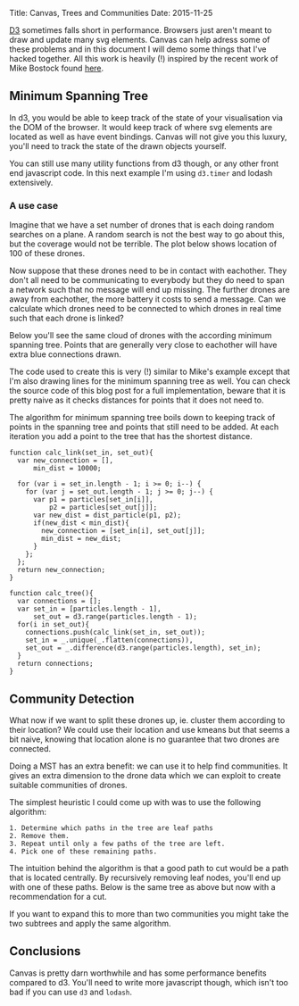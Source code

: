 Title: Canvas, Trees and Communities 
Date: 2015-11-25

[D3](http://d3js.org/) sometimes falls short in performance. Browsers just aren't meant to draw and update many svg elements. Canvas can help adress some of these problems and in this document I will demo some things that I've hacked together. All this work is heavily (!) inspired by the recent work of Mike Bostock found [here](http://bl.ocks.org/mbostock/280d83080497c8c13152). 

## Minimum Spanning Tree

In d3, you would be able to keep track of the state of your visualisation via the DOM of the browser. It would keep track of where svg elements are located as well as have event bindings. Canvas will not give you this luxury, you'll need to track the state of the drawn objects yourself. 

You can still use many utility functions from d3 though, or any other front end javascript code. In this next example I'm using `d3.timer` and lodash extensively. 

### A use case 
Imagine that we have a set number of drones that is each doing random searches on a plane. A random search is not the best way to go about this, but the coverage would not be terrible. The plot below shows location of 100 of these drones.

<div class="container">
  <div class="row">
    <div class="col-sm-1"></div>
      <div class="col-sm-10">
        <canvas height="300" width="550" id="canvas2"></canvas>
      </div>
    <div class="col-sm-1"></div>
  </div>
</div>

Now suppose that these drones need to be in contact with eachother. They don't all need to be communicating to everybody but they do need to span a network such that no message will end up missing. The further drones are away from eachother, the more battery it costs to send a message. Can we calculate which drones need to be connected to which drones in real time such that each drone is linked? 

Below you'll see the same cloud of drones with the according minimum spanning tree. Points that are generally very close to eachother will have extra blue connections drawn.

<div class="container">
  <div class="row">
    <div class="col-sm-1"></div>
      <div class="col-sm-10">
        <canvas height="300" width="550" id="canvas1"></canvas>
      </div>
    <div class="col-sm-1"></div>
  </div>
</div>


The code used to create this is very (!) similar to Mike's example except that I'm also drawing lines for the minimum spanning tree as well. You can check the source code of this blog post for a full implementation, beware that it is pretty naive as it checks distances for points that it does not need to. 

The algorithm for minimum spanning tree boils down to keeping track of points in the spanning tree and points that still need to be added. At each iteration you add a point to the tree that has the shortest distance.

    function calc_link(set_in, set_out){
      var new_connection = [],
          min_dist = 10000;

      for (var i = set_in.length - 1; i >= 0; i--) {
        for (var j = set_out.length - 1; j >= 0; j--) {
          var p1 = particles[set_in[i]],
              p2 = particles[set_out[j]];
          var new_dist = dist_particle(p1, p2);
          if(new_dist < min_dist){
            new_connection = [set_in[i], set_out[j]];
            min_dist = new_dist;
          }
        };
      };
      return new_connection;
    }

    function calc_tree(){
      var connections = [];
      var set_in = [particles.length - 1],
          set_out = d3.range(particles.length - 1); 
      for(i in set_out){
        connections.push(calc_link(set_in, set_out));
        set_in = _.unique(_.flatten(connections)),
        set_out = _.difference(d3.range(particles.length), set_in);
      }
      return connections;
    }

## Community Detection 

What now if we want to split these drones up, ie. cluster them according to their location? We could use their location and use kmeans but that seems a bit naive, knowing that location alone is no guarantee that two drones are connected. 

Doing a MST has an extra benefit: we can use it to help find communities. It gives an extra dimension to the drone data which we can exploit to create suitable communities of drones. 

The simplest heuristic I could come up with was to use the following algorithm:


    1. Determine which paths in the tree are leaf paths
    2. Remove them.
    3. Repeat until only a few paths of the tree are left. 
    4. Pick one of these remaining paths.

The intuition behind the algorithm is that a good path to cut would be a path that is located centrally. By recursively removing leaf nodes, you'll end up with one of these paths. Below is the same tree as above but now with a recommendation for a cut. 

<div class="container">
  <div class="row">
    <div class="col-sm-1"></div>
      <div class="col-sm-10">
        <canvas height="300" width="550" id="canvas3"></canvas>
      </div>
    <div class="col-sm-1"></div>
  </div>
</div>


If you want to expand this to more than two communities you might take the two subtrees and apply the same algorithm. 

## Conclusions 

Canvas is pretty darn worthwhile and has some performance benefits compared to d3. You'll need to write more javascript though, which isn't too bad if you can use `d3` and `lodash`. 



<script>
/* https://github.com/d3/d3-timer Copyright 2015 Mike Bostock */
"undefined"==typeof requestAnimationFrame&&(requestAnimationFrame="undefined"!=typeof window&&(window.msRequestAnimationFrame||window.mozRequestAnimationFrame||window.webkitRequestAnimationFrame||window.oRequestAnimationFrame)||function(e){return setTimeout(e,17)}),function(e,n){"object"==typeof exports&&"undefined"!=typeof module?n(exports):"function"==typeof define&&define.amd?define(["exports"],n):n(e.timer={})}(this,function(e){"use strict";function n(){r=m=0,c=1/0,t(u())}function t(e){if(!r){var t=e-Date.now();t>24?c>e&&(m&&clearTimeout(m),m=setTimeout(n,t),c=e):(m&&(m=clearTimeout(m),c=1/0),r=requestAnimationFrame(n))}}function i(e,n,i){i=null==i?Date.now():+i,null!=n&&(i+=+n);var o={callback:e,time:i,flush:!1,next:null};a?a.next=o:f=o,a=o,t(i)}function o(e,n,t){t=null==t?Date.now():+t,null!=n&&(t+=+n),l.callback=e,l.time=t}function u(e){e=null==e?Date.now():+e;var n=l;for(l=f;l;)e>=l.time&&(l.flush=l.callback(e-l.time,e)),l=l.next;l=n,e=1/0;for(var t,i=f;i;)i.flush?i=t?t.next=i.next:f=i.next:(i.time<e&&(e=i.time),i=(t=i).next);return a=t,e}var a,m,r,f,l,c=1/0;e.timer=i,e.timerReplace=o,e.timerFlush=u});

var canvas = document.querySelector("#canvas1"),
    context = canvas.getContext("2d"),
    canvas2 = document.querySelector("#canvas2"),
    context2 = canvas2.getContext("2d"),
    canvas3 = document.querySelector("#canvas3"),
    context3 = canvas3.getContext("2d"),
    width = canvas.width,
    height = canvas.height,
    radius = 2.5,
    minDistance = 10,
    maxDistance = 10,
    minDistance2 = minDistance * minDistance,
    maxDistance2 = maxDistance * maxDistance;

var tau = 2 * Math.PI,
    n = 100;

var particles = d3.range(n).map(function(d){
  return {
    i: d,
    x: (Math.random()-0.5) * width * 0.8 + 0.5 * width,
    y: (Math.random()-0.5) * height * 0.8 + 0.5 * height,
    vx: 0,
    vy: 0
  };
})

function other_particles(particle_id){
  var arr = [] 
  for(p in particles){
    if(particles[p].i != particle_id){
      arr.push(particles[p])
    }
  }
  return arr
}

function dist_particle(part1, part2){
  return Math.sqrt(
    Math.pow(part1.x - part2.x, 2) + Math.pow(part1.y - part2.y,2)
  );
}

function find_closest(particle_id){
  var single = particles[particle_id], 
      arr = other_particles(particle_id), 
      min_dist = 10000, 
      closest = -1;

  for(i in arr){
    var new_dist = dist_particle(arr[i], single);
    if(new_dist < min_dist){
      min_dist = new_dist;
      closest = arr[i].i;
    }
  }
  return closest;
}

function calc_link(set_in, set_out){
  var new_connection = [],
      min_dist = 10000;

  for (var i = set_in.length - 1; i >= 0; i--) {
    for (var j = set_out.length - 1; j >= 0; j--) {
      var p1 = particles[set_in[i]],
          p2 = particles[set_out[j]];
      var new_dist = dist_particle(p1, p2);
      if(new_dist < min_dist){
        new_connection = [set_in[i], set_out[j]];
        min_dist = new_dist;
      }
    };
  };
  return new_connection;
}

function calc_tree(){
  var connections = [];
  var set_in = [particles.length - 1],
      set_out = d3.range(particles.length - 1); 
  for(i in set_out){
    connections.push(calc_link(set_in, set_out));
    set_in = _.unique(_.flatten(connections)),
    set_out = _.difference(d3.range(particles.length), set_in);
  }
  return connections;
}

function draw_between(context, id1, id2, color, width, alpha){
  var p1 = particles[id1],
      p2 = particles[id2]; 
  context.beginPath();
  context.globalAlpha = alpha;
  context.moveTo(p1.x, p1.y);
  context.lineTo(p2.x, p2.y);
  context.strokeStyle = color;
  context.lineWidth = width;
  context.stroke();
}

var equal_func = function(i){
  return function(d){
    return d[1] == i || d[0] == i
  }
};

var isin = function(arr1, arr2){
  var res = []; 
  for(i in arr1){
    res[i] = false;
    for(j in arr2){
      if(equal_func(arr2[j])(arr1[i])){
        res[i] = true;
      }
    }
  }
  return res;
};

timer.timer(function(elapsed) {
  context.save();
  context.clearRect(0, 0, width, height);
  context2.clearRect(0, 0, width, height);
  context3.clearRect(0, 0, width, height);
  edges = []
  // update point position
  for (var i = 0; i < n; ++i) {
    var p = particles[i];
    p.x += p.vx; if (p.x < 0) p.x += 5 + 5 * Math.random(); else if (p.x > width) p.x -= 5 + 5 * Math.random();
    p.y += p.vy; if (p.y < 0) p.y += 5 + 5 * Math.random(); else if (p.y > height) p.y -= 5 + 5 * Math.random();;
    p.vx += 0.1 * (Math.random() - .5) - 0.01 * p.vx;
    p.vy += 0.1 * (Math.random() - .5) - 0.01 * p.vy;

    context.beginPath();
    context.arc(p.x, p.y, radius, 0, tau);
    context.fill();

    context2.beginPath();
    context2.arc(p.x, p.y, radius, 0, tau);
    context2.globalAlpha = 1;
    context2.fillStyle = "black";
    context2.fill();

    context3.beginPath();
    context3.arc(p.x, p.y, radius, 0, tau);
    context3.fill();
  }

  // draw lines based on min/max dist
  for (var i = 0; i < n; ++i) {
    for (var j = i + 1; j < n; ++j) {
      var pi = particles[i],
          pj = particles[j],
          dx = pi.x - pj.x,
          dy = pi.y - pj.y,
          dist = Math.sqrt(dx * dx + dy * dy);
      if (dist < 20) {
        context.globalAlpha = 0.5;
        context.strokeStyle = 'steelblue';
        context.lineWidth = 1;
        context.beginPath();
        context.moveTo(pi.x, pi.y);
        context.lineTo(pj.x, pj.y);
        context.stroke();

        context3.globalAlpha = 0.5;
        context3.strokeStyle = 'steelblue';
        context3.lineWidth = 1;
        context3.beginPath();
        context3.moveTo(pi.x, pi.y);
        context3.lineTo(pj.x, pj.y);
        context3.stroke();
      }
    }
  }

  // draw lines based on minimum spanning tree
  var tree = calc_tree();
  tree.map(function(d){draw_between(context, d[0], d[1], "black", 2, 0.9)})
  tree.map(function(d){draw_between(context3, d[0], d[1], "black", 2, 0.9)})

  while(tree.length > 8) {
    var particle_counts = _.chain(tree)
      .flatten()
      .countBy(_.identity)
      .pairs()
      .value();

    var leaf_nodes = particle_counts
      .filter(function(d){ return d[1] == 1 })
      .map(function(d){return Number(d[0])});

    var leaf_paths = isin(tree, leaf_nodes);
    
    var tree = _.filter(tree, function(d,i){
      return !leaf_paths[i];
    }); 
  };

  draw_between(context3, tree[0][0], tree[0][1], "red", 5, 1);

  context.restore();
});

</script>